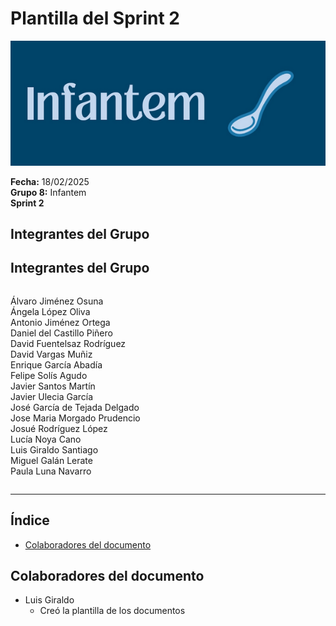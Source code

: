 # Plantilla del Sprint 2

![Portada](../../images/Infantem.png)


**Fecha:** 18/02/2025  
**Grupo 8:** Infantem  
**Sprint 2**

## Integrantes del Grupo
## Integrantes del Grupo
<div style="display: flex; flex-direction: row; justify-content: space-between; align-items: flex-start; gap: 20px;">
  <div style="flex: 1;">
    <ul style="padding-left: 0; list-style: none;">
      <li>Álvaro Jiménez Osuna</li>
      <li>Ángela López Oliva</li>
      <li>Antonio Jiménez Ortega</li>
      <li>Daniel del Castillo Piñero</li>
      <li>David Fuentelsaz Rodríguez</li>
      <li>David Vargas Muñiz</li>
      <li>Enrique García Abadía</li>
      <li>Felipe Solís Agudo</li>
      <li>Javier Santos Martín</li>
      <li>Javier Ulecia García</li>
      <li>José García de Tejada Delgado</li>
      <li>Jose Maria Morgado Prudencio</li>
      <li>Josué Rodríguez López</li>
      <li>Lucía Noya Cano</li>
      <li>Luis Giraldo Santiago</li>
      <li>Miguel Galán Lerate</li>
      <li>Paula Luna Navarro</li>
    </ul>
  </div>
</div>



---

## Índice
- [Colaboradores del documento](#colaboradores-del-documento)


## Colaboradores del documento
- Luis Giraldo
  - Creó la plantilla de los documentos

